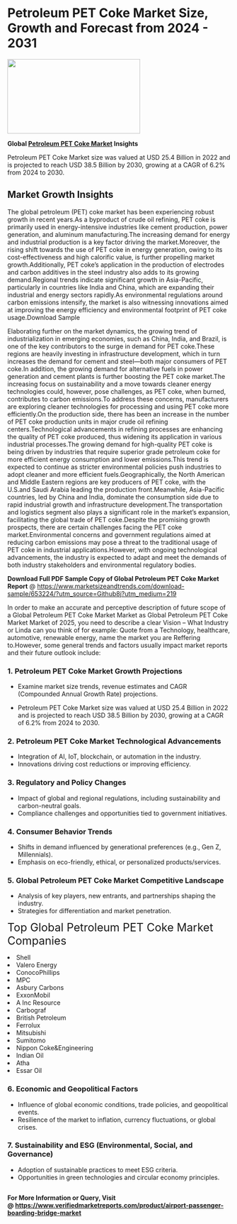 <H1>Petroleum PET Coke Market Size, Growth and Forecast from 2024 - 2031</H1><img class="aligncenter size-medium wp-image-584254" src="https://thirdeyenews.in/wp-content/uploads/2024/09/Global-Market-Research-300x168.jpeg" alt="" width="300" height="168" /><p><strong>Global&nbsp;<a href="https://www.marketsizeandtrends.com/download-sample/653224/?utm_source=Github8j?utm_medium=219">Petroleum PET Coke Market</a> Insights</strong></p><p>Petroleum PET Coke Market size was valued at USD 25.4 Billion in 2022 and is projected to reach USD 38.5 Billion by 2030, growing at a CAGR of 6.2% from 2024 to 2030.</p><p><h2>Market Growth Insights</h2> <p>The global petroleum (PET) coke market has been experiencing robust growth in recent years.As a byproduct of crude oil refining, PET coke is primarily used in energy-intensive industries like cement production, power generation, and aluminum manufacturing.The increasing demand for energy and industrial production is a key factor driving the market.Moreover, the rising shift towards the use of PET coke in energy generation, owing to its cost-effectiveness and high calorific value, is further propelling market growth.Additionally, PET coke’s application in the production of electrodes and carbon additives in the steel industry also adds to its growing demand.Regional trends indicate significant growth in Asia-Pacific, particularly in countries like India and China, which are expanding their industrial and energy sectors rapidly.As environmental regulations around carbon emissions intensify, the market is also witnessing innovations aimed at improving the energy efficiency and environmental footprint of PET coke usage.Download Sample</p> <p>Elaborating further on the market dynamics, the growing trend of industrialization in emerging economies, such as China, India, and Brazil, is one of the key contributors to the surge in demand for PET coke.These regions are heavily investing in infrastructure development, which in turn increases the demand for cement and steel—both major consumers of PET coke.In addition, the growing demand for alternative fuels in power generation and cement plants is further boosting the PET coke market.The increasing focus on sustainability and a move towards cleaner energy technologies could, however, pose challenges, as PET coke, when burned, contributes to carbon emissions.To address these concerns, manufacturers are exploring cleaner technologies for processing and using PET coke more efficiently.On the production side, there has been an increase in the number of PET coke production units in major crude oil refining centers.Technological advancements in refining processes are enhancing the quality of PET coke produced, thus widening its application in various industrial processes.The growing demand for high-quality PET coke is being driven by industries that require superior grade petroleum coke for more efficient energy consumption and lower emissions.This trend is expected to continue as stricter environmental policies push industries to adopt cleaner and more efficient fuels.Geographically, the North American and Middle Eastern regions are key producers of PET coke, with the U.S.and Saudi Arabia leading the production front.Meanwhile, Asia-Pacific countries, led by China and India, dominate the consumption side due to rapid industrial growth and infrastructure development.The transportation and logistics segment also plays a significant role in the market’s expansion, facilitating the global trade of PET coke.Despite the promising growth prospects, there are certain challenges facing the PET coke market.Environmental concerns and government regulations aimed at reducing carbon emissions may pose a threat to the traditional usage of PET coke in industrial applications.However, with ongoing technological advancements, the industry is expected to adapt and meet the demands of both industry stakeholders and environmental regulatory bodies.</p><p><span class=""><strong>Download Full PDF Sample Copy of Global Petroleum PET Coke Market Report</strong> @ <a href="https://www.marketsizeandtrends.com/download-sample/653224/?utm_source=Github8j?utm_medium=219" target="_blank">https://www.marketsizeandtrends.com/download-sample/653224/?utm_source=Github8j?utm_medium=219</a></span></p><p>In order to make an accurate and perceptive description of future scope of a Global&nbsp;Petroleum PET Coke Market Market as Global&nbsp;Petroleum PET Coke Market Market of 2025, you need to describe a clear Vision &ndash; What Industry or Linda can you think of for example: Quote from a Technology, healthcare, automotive, renewable energy, name the market you are Reffering to.However, some general trends and factors usually impact market reports and their future outlook include:</p><h3>1.&nbsp;<strong>Petroleum PET Coke Market Growth Projections</strong></h3><ul><li>Examine market size trends, revenue estimates and CAGR (Compounded Annual Growth Rate) projections.</li><li><p>Petroleum PET Coke Market size was valued at USD 25.4 Billion in 2022 and is projected to reach USD 38.5 Billion by 2030, growing at a CAGR of 6.2% from 2024 to 2030.</p></li></ul><h3>2.&nbsp;<strong>Petroleum PET Coke Market Technological Advancements</strong></h3><ul><li>Integration of AI, IoT, blockchain, or automation in the industry.</li><li>Innovations driving cost reductions or improving efficiency.</li></ul><h3>3.&nbsp;<strong>Regulatory and Policy Changes</strong></h3><ul><li>Impact of global and regional regulations, including sustainability and carbon-neutral goals.</li><li>Compliance challenges and opportunities tied to government initiatives.</li></ul><h3>4.&nbsp;<strong>Consumer Behavior Trends</strong></h3><ul><li>Shifts in demand influenced by generational preferences (e.g., Gen Z, Millennials).</li><li>Emphasis on eco-friendly, ethical, or personalized products/services.</li></ul><h3>5.&nbsp;<strong>Global Petroleum PET Coke Market Competitive Landscape</strong></h3><ul><li>Analysis of key players, new entrants, and partnerships shaping the industry.</li><li>Strategies for differentiation and market penetration.</li></ul><p data-pm-slice="1 1 []"><span style="color: inherit; font-family: inherit; font-size: 25px;">Top Global Petroleum PET Coke Market Companies</span></p><div class="" data-test-id=""><p><li>Shell</li><li> Valero Energy</li><li> ConocoPhillips</li><li> MPC</li><li> Asbury Carbons</li><li> ExxonMobil</li><li> A Inc Resource</li><li> Carbograf</li><li> British Petroleum</li><li> Ferrolux</li><li> Mitsubishi</li><li> Sumitomo</li><li> Nippon Coke&Engineering</li><li> Indian Oil</li><li> Atha</li><li> Essar Oil</li></p></div><h3>6.&nbsp;<strong>Economic and Geopolitical Factors</strong></h3><ul><li>Influence of global economic conditions, trade policies, and geopolitical events.</li><li>Resilience of the market to inflation, currency fluctuations, or global crises.</li></ul><h3>7.&nbsp;<strong>Sustainability and ESG (Environmental, Social, and Governance)</strong></h3><ul><li>Adoption of sustainable practices to meet ESG criteria.</li><li>Opportunities in green technologies and circular economy principles.</li></ul><h2><strong style="font-size: 14px;">For More Information or Query, Visit @&nbsp;</strong><a style="background-color: #ffffff; font-size: 14px;" href="https://www.marketsizeandtrends.com/report/petroleum-pet-coke-market/" target="_blank">https://www.verifiedmarketreports.com/product/airport-passenger-boarding-bridge-market</a></h2>